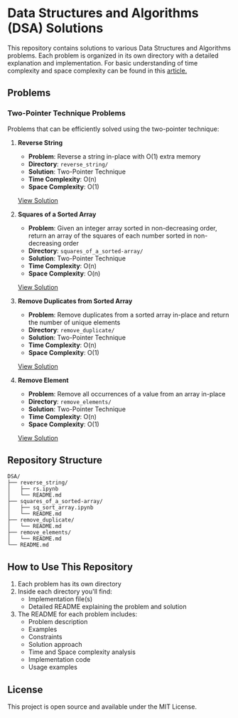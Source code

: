 # Data Structures and Algorithms (DSA) Solutions

This repository contains solutions to various Data Structures and Algorithms problems. Each problem is organized in its own directory with a detailed explanation and implementation. For basic understanding of time complexity and space complexity can be found in this [article.](https://medium.com/@mr.zawmyowin.physics/understanding-time-and-space-complexity-in-a-simple-way-bd3ddf49c677)

## Problems

### Two-Pointer Technique Problems
Problems that can be efficiently solved using the two-pointer technique:

1. **Reverse String**
   - **Problem**: Reverse a string in-place with O(1) extra memory
   - **Directory**: `reverse_string/`
   - **Solution**: Two-Pointer Technique
   - **Time Complexity**: O(n)
   - **Space Complexity**: O(1)

   [View Solution](reverse_string/README.md)

2. **Squares of a Sorted Array**
   - **Problem**: Given an integer array sorted in non-decreasing order, return an array of the squares of each number sorted in non-decreasing order
   - **Directory**: `squares_of_a_sorted-array/`
   - **Solution**: Two-Pointer Technique
   - **Time Complexity**: O(n)
   - **Space Complexity**: O(n)

   [View Solution](squares_of_a_sorted-array/README.md)

3. **Remove Duplicates from Sorted Array**
   - **Problem**: Remove duplicates from a sorted array in-place and return the number of unique elements
   - **Directory**: `remove_duplicate/`
   - **Solution**: Two-Pointer Technique
   - **Time Complexity**: O(n)
   - **Space Complexity**: O(1)

   [View Solution](remove_duplicate/README.md)

4. **Remove Element**
   - **Problem**: Remove all occurrences of a value from an array in-place
   - **Directory**: `remove_elements/`
   - **Solution**: Two-Pointer Technique
   - **Time Complexity**: O(n)
   - **Space Complexity**: O(1)

   [View Solution](remove_elements/README.md)

## Repository Structure
```
DSA/
├── reverse_string/
│   ├── rs.ipynb
│   └── README.md
├── squares_of_a_sorted-array/
│   ├── sq_sort_array.ipynb
│   └── README.md
├── remove_duplicate/
│   └── README.md
├── remove_elements/
│   └── README.md
└── README.md
```

## How to Use This Repository
1. Each problem has its own directory
2. Inside each directory you'll find:
   - Implementation file(s)
   - Detailed README explaining the problem and solution
3. The README for each problem includes:
   - Problem description
   - Examples
   - Constraints
   - Solution approach
   - Time and Space complexity analysis
   - Implementation code
   - Usage examples

## License
This project is open source and available under the MIT License. 
